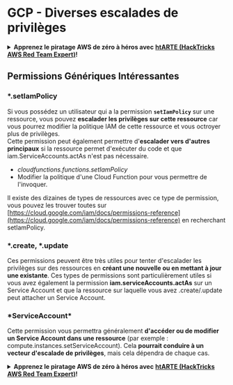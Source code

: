 # GCP - Diverses escalades de privilèges

<details>

<summary><strong>Apprenez le piratage AWS de zéro à héros avec</strong> <a href="https://training.hacktricks.xyz/courses/arte"><strong>htARTE (HackTricks AWS Red Team Expert)</strong></a><strong>!</strong></summary>

Autres moyens de soutenir HackTricks :

* Si vous souhaitez voir votre **entreprise annoncée dans HackTricks** ou **télécharger HackTricks en PDF**, consultez les [**PLANS D'ABONNEMENT**](https://github.com/sponsors/carlospolop) !
* Obtenez le [**merchandising officiel PEASS & HackTricks**](https://peass.creator-spring.com)
* Découvrez [**La Famille PEASS**](https://opensea.io/collection/the-peass-family), notre collection d'[**NFTs exclusifs**](https://opensea.io/collection/the-peass-family)
* **Rejoignez le** 💬 [**groupe Discord**](https://discord.gg/hRep4RUj7f) ou le [**groupe telegram**](https://t.me/peass) ou **suivez** moi sur **Twitter** 🐦 [**@carlospolopm**](https://twitter.com/carlospolopm)**.**
* **Partagez vos astuces de piratage en soumettant des PR aux dépôts github** [**HackTricks**](https://github.com/carlospolop/hacktricks) et [**HackTricks Cloud**](https://github.com/carlospolop/hacktricks-cloud).

</details>

## Permissions Génériques Intéressantes

### \*.setIamPolicy

Si vous possédez un utilisateur qui a la permission **`setIamPolicy`** sur une ressource, vous pouvez **escalader les privilèges sur cette ressource** car vous pourrez modifier la politique IAM de cette ressource et vous octroyer plus de privilèges.\
Cette permission peut également permettre d'**escalader vers d'autres principaux** si la ressource permet d'exécuter du code et que iam.ServiceAccounts.actAs n'est pas nécessaire.

* _cloudfunctions.functions.setIamPolicy_
* Modifier la politique d'une Cloud Function pour vous permettre de l'invoquer.

Il existe des dizaines de types de ressources avec ce type de permission, vous pouvez les trouver toutes sur [https://cloud.google.com/iam/docs/permissions-reference](https://cloud.google.com/iam/docs/permissions-reference) en recherchant setIamPolicy.

### \*.create, \*.update

Ces permissions peuvent être très utiles pour tenter d'escalader les privilèges sur des ressources en **créant une nouvelle ou en mettant à jour une existante**. Ces types de permissions sont particulièrement utiles si vous avez également la permission **iam.serviceAccounts.actAs** sur un Service Account et que la ressource sur laquelle vous avez .create/.update peut attacher un Service Account.

### \*ServiceAccount\*

Cette permission vous permettra généralement **d'accéder ou de modifier un Service Account dans une ressource** (par exemple : compute.instances.setServiceAccount). Cela **pourrait conduire à un vecteur d'escalade de privilèges**, mais cela dépendra de chaque cas.



<details>

<summary><strong>Apprenez le piratage AWS de zéro à héros avec</strong> <a href="https://training.hacktricks.xyz/courses/arte"><strong>htARTE (HackTricks AWS Red Team Expert)</strong></a><strong>!</strong></summary>

Autres moyens de soutenir HackTricks :

* Si vous souhaitez voir votre **entreprise annoncée dans HackTricks** ou **télécharger HackTricks en PDF**, consultez les [**PLANS D'ABONNEMENT**](https://github.com/sponsors/carlospolop) !
* Obtenez le [**merchandising officiel PEASS & HackTricks**](https://peass.creator-spring.com)
* Découvrez [**La Famille PEASS**](https://opensea.io/collection/the-peass-family), notre collection d'[**NFTs exclusifs**](https://opensea.io/collection/the-peass-family)
* **Rejoignez le** 💬 [**groupe Discord**](https://discord.gg/hRep4RUj7f) ou le [**groupe telegram**](https://t.me/peass) ou **suivez** moi sur **Twitter** 🐦 [**@carlospolopm**](https://twitter.com/carlospolopm)**.**
* **Partagez vos astuces de piratage en soumettant des PR aux dépôts github** [**HackTricks**](https://github.com/carlospolop/hacktricks) et [**HackTricks Cloud**](https://github.com/carlospolop/hacktricks-cloud).

</details>
